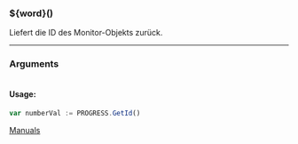 ﻿### ${word}()
Liefert die ID des Monitor-Objekts zurück.

----

### Arguments
```ts
```
#### Usage:
```ts
var numberVal := PROGRESS.GetId()
```

[Manuals](https://manuals.opacc.ch/docs/doku2401/F-Script/ScriptBlockFunc.PROGRESS.GetId.html)

